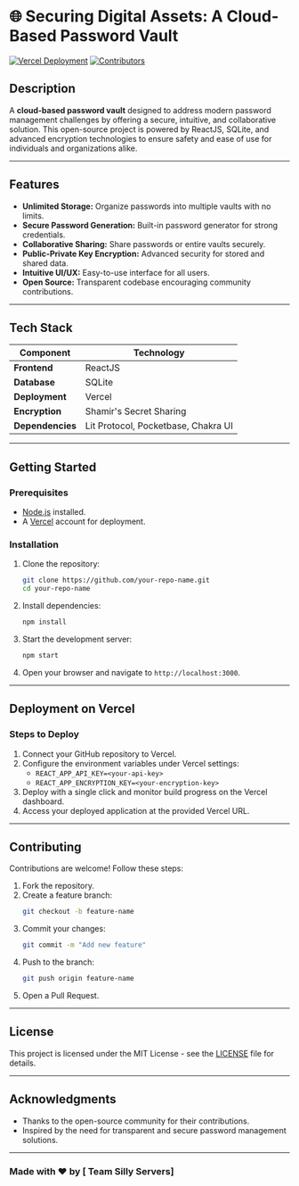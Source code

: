 # 🌐 Securing Digital Assets: A Cloud-Based Password Vault

[![Vercel Deployment](https://img.shields.io/badge/Vercel-Deployment-success?logo=vercel&style=flat-square)](https://dassword-v2.vercel.app/)
[![Contributors](https://img.shields.io/github/contributors/your-repo-name?style=flat-square)](https://github.com/dassword-v2/graphs/contributors)

## **Description**
A **cloud-based password vault** designed to address modern password management challenges by offering a secure, intuitive, and collaborative solution. This open-source project is powered by ReactJS, SQLite, and advanced encryption technologies to ensure safety and ease of use for individuals and organizations alike.

---

## **Features**

- **Unlimited Storage:** Organize passwords into multiple vaults with no limits.
- **Secure Password Generation:** Built-in password generator for strong credentials.
- **Collaborative Sharing:** Share passwords or entire vaults securely.
- **Public-Private Key Encryption:** Advanced security for stored and shared data.
- **Intuitive UI/UX:** Easy-to-use interface for all users.
- **Open Source:** Transparent codebase encouraging community contributions.

---

## **Tech Stack**

| Component             | Technology    |
|-----------------------|---------------|
| **Frontend**          | ReactJS       |
| **Database**          | SQLite        |
| **Deployment**        | Vercel        |
| **Encryption**        | Shamir's Secret Sharing |
| **Dependencies**      | Lit Protocol, Pocketbase, Chakra UI |

---

## **Getting Started**

### **Prerequisites**
- [Node.js](https://nodejs.org/en/) installed.
- A [Vercel](https://vercel.com) account for deployment.

### **Installation**

1. Clone the repository:
   ```bash
   git clone https://github.com/your-repo-name.git
   cd your-repo-name
   ```

2. Install dependencies:
   ```bash
   npm install
   ```

3. Start the development server:
   ```bash
   npm start
   ```

4. Open your browser and navigate to `http://localhost:3000`.

---

## **Deployment on Vercel**

### **Steps to Deploy**

1. Connect your GitHub repository to Vercel.
2. Configure the environment variables under Vercel settings:
   - `REACT_APP_API_KEY=<your-api-key>`
   - `REACT_APP_ENCRYPTION_KEY=<your-encryption-key>`
3. Deploy with a single click and monitor build progress on the Vercel dashboard.
4. Access your deployed application at the provided Vercel URL.

---

## **Contributing**

Contributions are welcome! Follow these steps:

1. Fork the repository.
2. Create a feature branch:
   ```bash
   git checkout -b feature-name
   ```
3. Commit your changes:
   ```bash
   git commit -m "Add new feature"
   ```
4. Push to the branch:
   ```bash
   git push origin feature-name
   ```
5. Open a Pull Request.

---

## **License**

This project is licensed under the MIT License - see the [LICENSE](LICENSE) file for details.

---

## **Acknowledgments**

- Thanks to the open-source community for their contributions.
- Inspired by the need for transparent and secure password management solutions.

---

### Made with ❤️ by [ Team Silly Servers]

